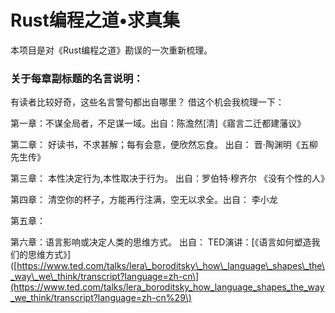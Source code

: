 # Rust编程之道•求真集

本项目是对《Rust编程之道》勘误的一次重新梳理。

### 关于每章副标题的名言说明：

有读者比较好奇，这些名言警句都出自哪里？ 借这个机会我梳理一下：

第一章：不谋全局者，不足谋一域。出自：陈澹然\[清\]《寤言二迁都建藩议》

第二章： 好读书，不求甚解；每有会意，便欣然忘食。  出自： 晋·陶渊明《五柳先生传》

第三章：  本性决定行为,本性取决于行为。 出自：罗伯特·穆齐尔 《没有个性的人》

第四章： 清空你的杯子，方能再行注满，空无以求全。出自： 李小龙

第五章： 

第六章：语言影响或决定人类的思维方式。 出自： TED演讲：\[《语言如何塑造我们的思维方式》\]\([https://www.ted.com/talks/lera\_boroditsky\_how\_language\_shapes\_the\_way\_we\_think/transcript?language=zh-cn\](https://www.ted.com/talks/lera_boroditsky_how_language_shapes_the_way_we_think/transcript?language=zh-cn%29\)

